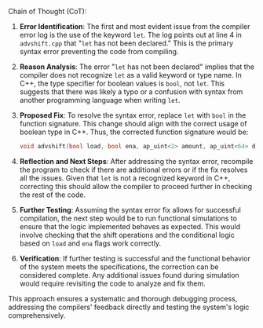 Chain of Thought (CoT):

1. **Error Identification**: The first and most evident issue from the compiler error log is the use of the keyword `let`. The log points out at line 4 in `advshift.cpp` that "`let` has not been declared." This is the primary syntax error preventing the code from compiling.

2. **Reason Analysis**: The error "`let` has not been declared" implies that the compiler does not recognize `let` as a valid keyword or type name. In C++, the type specifier for boolean values is `bool`, not `let`. This suggests that there was likely a typo or a confusion with syntax from another programming language when writing `let`.

3. **Proposed Fix**: To resolve the syntax error, replace `let` with `bool` in the function signature. This change should align with the correct usage of boolean type in C++. Thus, the corrected function signature would be:
   ```cpp
   void advshift(bool load, bool ena, ap_uint<2> amount, ap_uint<64> data, ap_uint<64> *q) {
   ```

4. **Reflection and Next Steps**: After addressing the syntax error, recompile the program to check if there are additional errors or if the fix resolves all the issues. Given that `let` is not a recognized keyword in C++, correcting this should allow the compiler to proceed further in checking the rest of the code.

5. **Further Testing**: Assuming the syntax error fix allows for successful compilation, the next step would be to run functional simulations to ensure that the logic implemented behaves as expected. This would involve checking that the shift operations and the conditional logic based on `load` and `ena` flags work correctly.

6. **Verification**: If further testing is successful and the functional behavior of the system meets the specifications, the correction can be considered complete. Any additional issues found during simulation would require revisiting the code to analyze and fix them.

This approach ensures a systematic and thorough debugging process, addressing the compilers' feedback directly and testing the system's logic comprehensively.